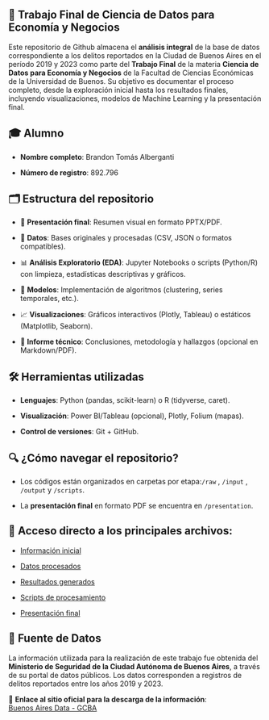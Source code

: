 ## 📌 Trabajo Final de Ciencia de Datos para Economía y Negocios
Este repositorio de Github almacena el **análisis integral** de la base de datos correspondiente a los delitos reportados en la Ciudad de Buenos Aires en el período 2019 y 2023 como parte del **Trabajo Final** de la materia **Ciencia de Datos para Economía y Negocios** de la Facultad de Ciencias Económicas de la Universidad de Buenos. Su objetivo es documentar el proceso completo, desde la exploración inicial hasta los resultados finales, incluyendo visualizaciones, modelos de Machine Learning y la presentación final.

## 🎓 Alumno
- **Nombre completo**: Brandon Tomás Alberganti

- **Número de registro**: 892.796

## 🗂️ Estructura del repositorio

- 📄 **Presentación final**: Resumen visual en formato PPTX/PDF.

- 📂 **Datos**: Bases originales y procesadas (CSV, JSON o formatos compatibles).

- 📊 **Análisis Exploratorio (EDA)**: Jupyter Notebooks o scripts (Python/R) con limpieza, estadísticas descriptivas y gráficos.

- 🤖 **Modelos**: Implementación de algoritmos (clustering, series temporales, etc.).

- 📈 **Visualizaciones**: Gráficos interactivos (Plotly, Tableau) o estáticos (Matplotlib, Seaborn).

- 📝 **Informe técnico**: Conclusiones, metodología y hallazgos (opcional en Markdown/PDF).

## 🛠️ Herramientas utilizadas

- **Lenguajes**: Python (pandas, scikit-learn) o R (tidyverse, caret).

- **Visualización**: Power BI/Tableau (opcional), Plotly, Folium (mapas).

- **Control de versiones**: Git + GitHub.

## 🔍 ¿Cómo navegar el repositorio?

- Los códigos están organizados en carpetas por etapa:`/raw` , `/input` , `/output` y `/scripts`.

- La **presentación final** en formato PDF se encuentra en `/presentation`.

## 📑 Acceso directo a los principales archivos:

- [Información inicial](/raw)
  
- [Datos procesados](/input)
  
- [Resultados generados](/output)

- [Scripts de procesamiento](/scripts)

- [Presentación final](/presentation)

## 📜 Fuente de Datos

La información utilizada para la realización de este trabajo fue obtenida del **Ministerio de Seguridad de la Ciudad Autónoma de Buenos Aires**, a través de su portal de datos públicos. Los datos corresponden a registros de delitos reportados entre los años 2019 y 2023.

🔗 **Enlace al sitio oficial para la descarga de la información**:  
[Buenos Aires Data - GCBA](https://data.buenosaires.gob.ar/dataset/delitos)
